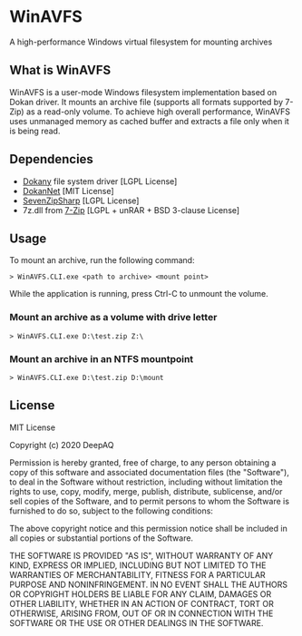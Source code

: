 # WinAVFS
A high-performance Windows virtual filesystem for mounting archives

## What is WinAVFS
WinAVFS is a user-mode Windows filesystem implementation based on Dokan driver. It mounts an archive file (supports all formats supported by 7-Zip) as a read-only volume. To achieve high overall performance, WinAVFS uses unmanaged memory as cached buffer and extracts a file only when it is being read.

## Dependencies
- [Dokany](https://github.com/dokan-dev/dokany) file system driver [LGPL License]
- [DokanNet](https://github.com/dokan-dev/dokan-dotnet) [MIT License]
- [SevenZipSharp](https://github.com/squid-box/SevenZipSharp) [LGPL License]
- 7z.dll from [7-Zip](https://www.7-zip.org) [LGPL + unRAR + BSD 3-clause License]

## Usage
To mount an archive, run the following command:
```
> WinAVFS.CLI.exe <path to archive> <mount point>
```
While the application is running, press Ctrl-C to unmount the volume.

### Mount an archive as a volume with drive letter
```
> WinAVFS.CLI.exe D:\test.zip Z:\
```

### Mount an archive in an NTFS mountpoint
```
> WinAVFS.CLI.exe D:\test.zip D:\mount
```

## License
MIT License

Copyright (c) 2020 DeepAQ

Permission is hereby granted, free of charge, to any person obtaining a copy
of this software and associated documentation files (the "Software"), to deal
in the Software without restriction, including without limitation the rights
to use, copy, modify, merge, publish, distribute, sublicense, and/or sell
copies of the Software, and to permit persons to whom the Software is
furnished to do so, subject to the following conditions:

The above copyright notice and this permission notice shall be included in all
copies or substantial portions of the Software.

THE SOFTWARE IS PROVIDED "AS IS", WITHOUT WARRANTY OF ANY KIND, EXPRESS OR
IMPLIED, INCLUDING BUT NOT LIMITED TO THE WARRANTIES OF MERCHANTABILITY,
FITNESS FOR A PARTICULAR PURPOSE AND NONINFRINGEMENT. IN NO EVENT SHALL THE
AUTHORS OR COPYRIGHT HOLDERS BE LIABLE FOR ANY CLAIM, DAMAGES OR OTHER
LIABILITY, WHETHER IN AN ACTION OF CONTRACT, TORT OR OTHERWISE, ARISING FROM,
OUT OF OR IN CONNECTION WITH THE SOFTWARE OR THE USE OR OTHER DEALINGS IN THE
SOFTWARE.
